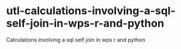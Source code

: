 # utl-calculations-involving-a-sql-self-join-in-wps-r-and-python
Calculations involving a sql self join in wps r and python 
